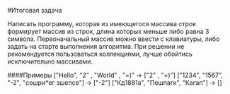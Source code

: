 #Итоговая задача

Написать программу, которая из имеющегося массива строк формирует массив из строк, длина которых меньше либо равна 3 символа. 
Первоначальный массив можно ввести с клавиатуры, либо задать на старте выполнения алгоритма. При решении не рекомендуется пользоваться коллекциями, 
лучше обойтись исключительно массивами.

####Примеры
["Hello",  "2” , "World" , "=)" -> ["2" , "=)"]
["1234", "1567", "-2", "сошри*ег зшепсе"] -> ["-2"]
["Кд1881а", "Пешпагк", "Кагап"] -> []